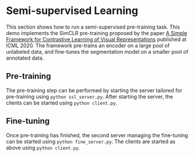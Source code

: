 # Semi-supervised Learning
This section shows how to run a semi-supervised pre-training task. 
This demo implements the SimCLR pre-training proposed by the paper [A Simple Framework for Contrastive Learning of Visual Representations](https://proceedings.mlr.press/v119/chen20j.html) published at ICML 2020. 
The framework pre-trains an encoder on a large pool of unlabeled data, and fine-tunes the segmentation model on a smaller pool of annotated data. 
## Pre-training
The pre-training step can be performed by starting the server tailored for pre-training using `python ssl_server.py`. After starting the server, the clients can be started using `python client.py`.
## Fine-tuning
Once pre-training has finished, the second server managing the fine-tuning can be started using `python fine_server.py`. The clients are started as above using `python client.py`.
